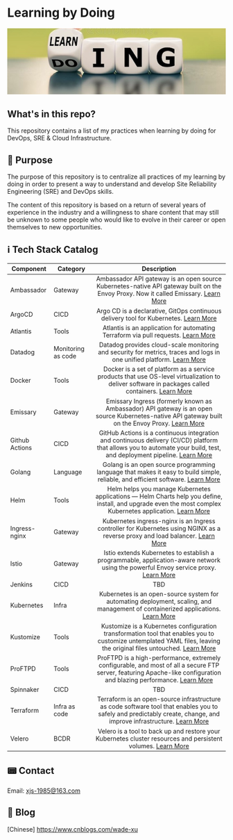 # Learning by Doing
![alt text.](./Images/learning-doing.jpg "This is a header image.")

## What's in this repo?
This repository contains a list of my practices when learning by doing for DevOps, SRE & Cloud Infrastructure.

## 📒 Purpose
The purpose of this repository is to centralize all practices of my learning by doing in order to present a way to understand and develop Site Reliability Engineering (SRE) and DevOps skills.

The content of this repository is based on a return of several years of experience in the industry and a willingness to share content that may still be unknown to some people who would like to evolve in their career or open themselves to new opportunities.


## ℹ️ Tech Stack Catalog

| Component     | Category        | Description                                                                                                                                             |
| ------------- | -------------   |:------------------------------------------------------------------------------------------------------------------------------------------------------: |
| Ambassador    | Gateway         | Ambassador API gateway is an open source Kubernetes-native API gateway built on the Envoy Proxy. Now it called Emissary. [Learn More](./Ambassador/) |
| ArgoCD        | CICD            | Argo CD is a declarative, GitOps continuous delivery tool for Kubernetes. [Learn More](./ArgoCD/) |
| Atlantis      | Tools           | Atlantis is an application for automating Terraform via pull requests. [Learn More](./Atlantis/) |
| Datadog       | Monitoring as code | Datadog provides cloud-scale monitoring and security for metrics, traces and logs in one unified platform. [Learn More](./Datadog/) |
| Docker        | Tools           | Docker is a set of platform as a service products that use OS-level virtualization to deliver software in packages called containers. [Learn More](./Docker/) |
| Emissary      | Gateway         | Emissary Ingress (formerly known as Ambassador) API gateway is an open source Kubernetes-native API gateway built on the Envoy Proxy. [Learn More](./Emissary/) |
| Github Actions | CICD            | GitHub Actions is a continuous integration and continuous delivery (CI/CD) platform that allows you to automate your build, test, and deployment pipeline. [Learn More](./Github%20Actions/) |
| Golang        | Language        | Golang is an open source programming language that makes it easy to build simple, reliable, and efficient software. [Learn More](./Golang/) |
| Helm          | Tools           | Helm helps you manage Kubernetes applications — Helm Charts help you define, install, and upgrade even the most complex Kubernetes application. [Learn More](./Helm/) |
| Ingress-nginx | Gateway         | Kubernetes ingress-nginx is an Ingress controller for Kubernetes using NGINX as a reverse proxy and load balancer. [Learn More](./Ingress-nginx/) |
| Istio         | Gateway         | Istio extends Kubernetes to establish a programmable, application-aware network using the powerful Envoy service proxy. [Learn More](./Istio/) |
| Jenkins       | CICD            | TBD |
| Kubernetes    | Infra           | Kubernetes is an open-source system for automating deployment, scaling, and management of containerized applications. [Learn More](./Kubernetes/) |
| Kustomize     | Tools           | Kustomize is a Kubernetes configuration transformation tool that enables you to customize untemplated YAML files, leaving the original files untouched. [Learn More](./Emissary/) |
| ProFTPD       | Tools           | ProFTPD is a high-performance, extremely configurable, and most of all a secure FTP server, featuring Apache-like configuration and blazing performance. [Learn More](./ProFTPD/) |
| Spinnaker     | CICD            | TBD |
| Terraform     | Infra as code   | Terraform is an open-source infrastructure as code software tool that enables you to safely and predictably create, change, and improve infrastructure. [Learn More](./Terraform/) |
| Velero        | BCDR            | Velero is a tool to back up and restore your Kubernetes cluster resources and persistent volumes. [Learn More](./Velero/) |


## 📟 Contact
Email: xjs-1985@163.com

## 📖 Blog
[Chinese] https://www.cnblogs.com/wade-xu

<br>